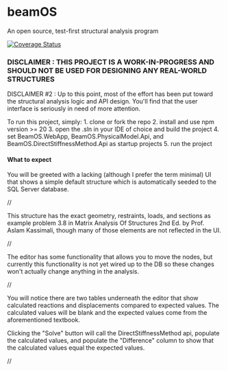 # beamOS
An open source, test-first structural analysis program

[![Coverage Status](https://coveralls.io/repos/github/connorivy/beamOS/badge.svg?branch=main)](https://coveralls.io/github/connorivy/beamOS?branch=main)

### DISCLAIMER : THIS PROJECT IS A WORK-IN-PROGRESS AND SHOULD NOT BE USED FOR DESIGNING ANY REAL-WORLD STRUCTURES

DISCLAIMER #2 : Up to this point, most of the effort has been put toward the structural analysis logic and API design. You'll find that the user interface is seriously in need of more attention.

To run this project, simply:
    1. clone or fork the repo
    2. install and use npm version >= 20
    3. open the .sln in your IDE of choice and build the project
    4. set BeamOS.WebApp, BeamOS.PhysicalModel.Api, and BeamOS.DirectStiffnessMethod.Api as startup projects
    5. run the project

#### What to expect

You will be greeted with a lacking (although I prefer the term minimal) UI that shows a simple default structure which is automatically seeded to the SQL Server database.

//

This structure has the exact geometry, restraints, loads, and sections as example problem 3.8 in Matrix Analysis Of Structures 2nd Ed.
 by Prof. Aslam Kassimali, though many of those elements are not reflected in the UI.

 //

 The editor has some functionality that allows you to move the nodes, but currently this functionality is not yet wired up to the DB so these changes won't actually change anything in the analysis.

 //

 You will notice there are two tables underneath the editor that show calculated reactions and displacements compared to expected values. The calculated values will be blank and the expected values come from the aforementioned textbook.

 Clicking the "Solve" button will call the DirectStiffnessMethod api, populate the calculated values, and populate the "Difference" column to show that the calculated values equal the expected values.

 //
